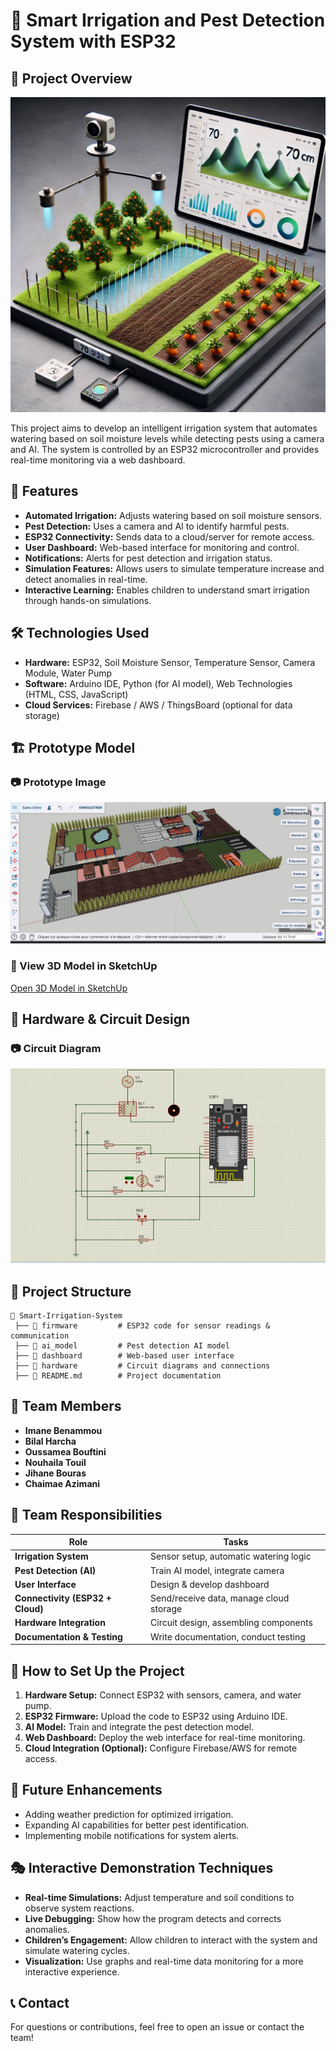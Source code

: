 # 🌱 Smart Irrigation and Pest Detection System with ESP32

## 📌 Project Overview

![Project Overview](https://github.com/Ibenammou/Smart-Irrigation-and-Pest-Detection-System/blob/master/image.webp)

This project aims to develop an intelligent irrigation system that automates watering based on soil moisture levels while detecting pests using a camera and AI. The system is controlled by an ESP32 microcontroller and provides real-time monitoring via a web dashboard.

## 🚀 Features
- **Automated Irrigation:** Adjusts watering based on soil moisture sensors.
- **Pest Detection:** Uses a camera and AI to identify harmful pests.
- **ESP32 Connectivity:** Sends data to a cloud/server for remote access.
- **User Dashboard:** Web-based interface for monitoring and control.
- **Notifications:** Alerts for pest detection and irrigation status.
- **Simulation Features:** Allows users to simulate temperature increase and detect anomalies in real-time.
- **Interactive Learning:** Enables children to understand smart irrigation through hands-on simulations.

## 🛠️ Technologies Used
- **Hardware:** ESP32, Soil Moisture Sensor, Temperature Sensor, Camera Module, Water Pump
- **Software:** Arduino IDE, Python (for AI model), Web Technologies (HTML, CSS, JavaScript)
- **Cloud Services:** Firebase / AWS / ThingsBoard (optional for data storage)

## 🏗️ Prototype Model
### 📷 Prototype Image
![Prototype Model](https://github.com/Ibenammou/Smart-Irrigation-and-Pest-Detection-System/blob/master/assets/prot.jpg)

### 🔗 View 3D Model in SketchUp
[Open 3D Model in SketchUp](https://app.sketchup.com/share/tc/europe/UmBiBHzMjJ8?stoken=H_wpQ5Zz04c9DtvRqAeYot4b6KEr2X80NUMZ_zIr7-o6XzH6cDaKS7Hpf0COvvcf&source=web)

## 🔌 Hardware & Circuit Design
### 📷 Circuit Diagram
![Circuit Design](https://github.com/Ibenammou/Smart-Irrigation-and-Pest-Detection-System/blob/master/assets/hardware.png)

## 📂 Project Structure
```
📁 Smart-Irrigation-System
 ├── 📂 firmware         # ESP32 code for sensor readings & communication
 ├── 📂 ai_model         # Pest detection AI model
 ├── 📂 dashboard        # Web-based user interface
 ├── 📂 hardware         # Circuit diagrams and connections
 ├── 📜 README.md        # Project documentation
```

## 👥 Team Members
- **Imane Benammou**
- **Bilal Harcha**
- **Oussamea Bouftini**
- **Nouhaila Touil**
- **Jihane Bouras**
- **Chaimae Azimani**

## 👥 Team Responsibilities
| Role | Tasks |
|------|-------|
| **Irrigation System** | Sensor setup, automatic watering logic |
| **Pest Detection (AI)** | Train AI model, integrate camera |
| **User Interface** | Design & develop dashboard |
| **Connectivity (ESP32 + Cloud)** | Send/receive data, manage cloud storage |
| **Hardware Integration** | Circuit design, assembling components |
| **Documentation & Testing** | Write documentation, conduct testing |

## 🚀 How to Set Up the Project
1. **Hardware Setup:** Connect ESP32 with sensors, camera, and water pump.
2. **ESP32 Firmware:** Upload the code to ESP32 using Arduino IDE.
3. **AI Model:** Train and integrate the pest detection model.
4. **Web Dashboard:** Deploy the web interface for real-time monitoring.
5. **Cloud Integration (Optional):** Configure Firebase/AWS for remote access.

## 📌 Future Enhancements
- Adding weather prediction for optimized irrigation.
- Expanding AI capabilities for better pest identification.
- Implementing mobile notifications for system alerts.

## 🎭 Interactive Demonstration Techniques
- **Real-time Simulations:** Adjust temperature and soil conditions to observe system reactions.
- **Live Debugging:** Show how the program detects and corrects anomalies.
- **Children’s Engagement:** Allow children to interact with the system and simulate watering cycles.
- **Visualization:** Use graphs and real-time data monitoring for a more interactive experience.

## 📞 Contact
For questions or contributions, feel free to open an issue or contact the team!
